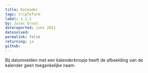```yaml
---
title: Kalender
tags: tripleform
label: 1.1.1
by: Jules Ernst
datereported: juni 2021
datesolved:
permalink: false
returning: ja
github:
---
```


Bij datumvelden met een kalenderknopje heeft de afbeelding van de kalender geen toegankelijke naam.